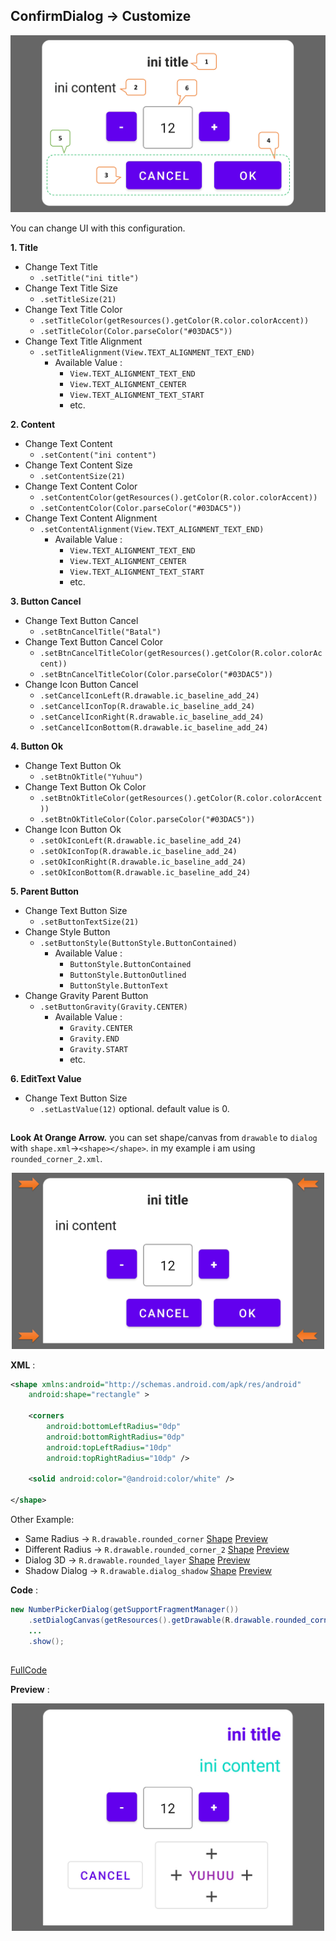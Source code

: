 ## ConfirmDialog -> Customize

<p align="center">
  <img src="https://github.com/gzeinnumer/MyLibDialog/blob/main/preview/MyLibDialog_13.png"/>
</p>

You can change UI with this configuration.

**1. Title**
- Change Text Title
  - `.setTitle("ini title")`
- Change Text Title Size
  - `.setTitleSize(21)`
- Change Text Title Color
  - `.setTitleColor(getResources().getColor(R.color.colorAccent))`
  - `.setTitleColor(Color.parseColor("#03DAC5"))`
- Change Text Title Alignment
  - `.setTitleAlignment(View.TEXT_ALIGNMENT_TEXT_END)`
    - Available Value :
      - `View.TEXT_ALIGNMENT_TEXT_END`
      - `View.TEXT_ALIGNMENT_CENTER`
      - `View.TEXT_ALIGNMENT_TEXT_START`
      - etc.

**2. Content**
- Change Text Content
  - `.setContent("ini content")`
- Change Text Content Size
  - `.setContentSize(21)`
- Change Text Content Color
  - `.setContentColor(getResources().getColor(R.color.colorAccent))`
  - `.setContentColor(Color.parseColor("#03DAC5"))`
- Change Text Content Alignment
  - `.setContentAlignment(View.TEXT_ALIGNMENT_TEXT_END)`
    - Available Value :
      - `View.TEXT_ALIGNMENT_TEXT_END`
      - `View.TEXT_ALIGNMENT_CENTER`
      - `View.TEXT_ALIGNMENT_TEXT_START`
      - etc.

**3. Button Cancel**
- Change Text Button Cancel
  - `.setBtnCancelTitle("Batal")`
- Change Text Button Cancel Color
  - `.setBtnCancelTitleColor(getResources().getColor(R.color.colorAccent))`
  - `.setBtnCancelTitleColor(Color.parseColor("#03DAC5"))`
- Change Icon Button Cancel
  - `.setCancelIconLeft(R.drawable.ic_baseline_add_24)`
  - `.setCancelIconTop(R.drawable.ic_baseline_add_24)`
  - `.setCancelIconRight(R.drawable.ic_baseline_add_24)`
  - `.setCancelIconBottom(R.drawable.ic_baseline_add_24)`

**4. Button Ok**
- Change Text Button Ok
  - `.setBtnOkTitle("Yuhuu")`
- Change Text Button Ok Color
  - `.setBtnOkTitleColor(getResources().getColor(R.color.colorAccent))`
  - `.setBtnOkTitleColor(Color.parseColor("#03DAC5"))`
- Change Icon Button Ok
  - `.setOkIconLeft(R.drawable.ic_baseline_add_24)`
  - `.setOkIconTop(R.drawable.ic_baseline_add_24)`
  - `.setOkIconRight(R.drawable.ic_baseline_add_24)`
  - `.setOkIconBottom(R.drawable.ic_baseline_add_24)`

**5. Parent Button**
- Change Text Button Size
  - `.setButtonTextSize(21)`
- Change Style Button
  - `.setButtonStyle(ButtonStyle.ButtonContained)`
    - Available Value :
      - `ButtonStyle.ButtonContained`
      - `ButtonStyle.ButtonOutlined`
      - `ButtonStyle.ButtonText`
- Change Gravity Parent Button
  - `.setButtonGravity(Gravity.CENTER)`
    - Available Value :
      - `Gravity.CENTER`
      - `Gravity.END`
      - `Gravity.START`
      - etc.

**6. EditText Value**
- Change Text Button Size
  - `.setLastValue(12)` optional. default value is 0.

##

**Look At Orange Arrow.** you can set shape/canvas from `drawable` to `dialog` with `shape.xml`->`<shape></shape>`. in my example i am using `rounded_corner_2.xml`.

<p align="center">
  <img src="https://github.com/gzeinnumer/MyLibDialog/blob/main/preview/MyLibDialog_11.png" width="500"/>
</p>

**XML** :
```xml
<shape xmlns:android="http://schemas.android.com/apk/res/android"
    android:shape="rectangle" >

    <corners
        android:bottomLeftRadius="0dp"
        android:bottomRightRadius="0dp"
        android:topLeftRadius="10dp"
        android:topRightRadius="10dp" />

    <solid android:color="@android:color/white" />

</shape>
```
Other Example:
- Same Radius -> `R.drawable.rounded_corner` [Shape](https://github.com/gzeinnumer/MyLibDialog/blob/main/example/Shapes/rounded_corner.xml) [Preview](https://github.com/gzeinnumer/MyLibDialog/blob/main/README_SHAPE.md#same-radius)
- Different Radius -> `R.drawable.rounded_corner_2` [Shape](https://github.com/gzeinnumer/MyLibDialog/blob/main/example/Shapes/rounded_corner_2.xml) [Preview](https://github.com/gzeinnumer/MyLibDialog/blob/main/README_SHAPE.md#different-radius)
- Dialog 3D -> `R.drawable.rounded_layer` [Shape](https://github.com/gzeinnumer/MyLibDialog/blob/main/example/Shapes/rounded_layer.xml) [Preview](https://github.com/gzeinnumer/MyLibDialog/blob/main/README_SHAPE.md#dialog-3d)
- Shadow Dialog -> `R.drawable.dialog_shadow` [Shape](https://github.com/gzeinnumer/MyLibDialog/blob/main/example/Shapes/dialog_shadow.xml) [Preview](https://github.com/gzeinnumer/MyLibDialog/blob/main/README_SHAPE.md#shadow-dialog)

**Code** :
```java
new NumberPickerDialog(getSupportFragmentManager())
    .setDialogCanvas(getResources().getDrawable(R.drawable.rounded_corner_2))
    ...
    .show();
```

##

[FullCode](https://github.com/gzeinnumer/MyLibDialog/blob/main/example/NumberPickerDialog/MainActivity.java)

**Preview** :

<p align="center">
  <img src="https://github.com/gzeinnumer/MyLibDialog/blob/main/preview/MyLibDialog_12.png" width="500"/>
</p>